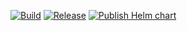 [![Build](https://github.com/ardoq/k8s-ardoq-bridge/actions/workflows/build.yml/badge.svg)](https://github.com/ardoq/k8s-ardoq-bridge/actions/workflows/build.yml)
[![Release](https://github.com/ardoq/k8s-ardoq-bridge/actions/workflows/release.yml/badge.svg)](https://github.com/ardoq/k8s-ardoq-bridge/actions/workflows/release.yml)
[![Publish Helm chart](https://github.com/ardoq/k8s-ardoq-bridge/actions/workflows/publish-helm-chart.yml/badge.svg)](https://github.com/ardoq/k8s-ardoq-bridge/actions/workflows/publish-helm-chart.yml)

